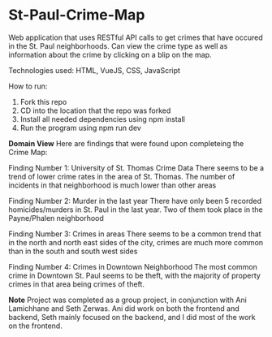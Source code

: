 # St-Paul-Crime-Map
Web application that uses RESTful API calls to get crimes that have occured in the St. Paul neighborhoods. Can view the crime type as well as information about the crime by clicking on a blip on the map.

Technologies used:
HTML, VueJS, CSS, JavaScript

How to run:
1. Fork this repo
2. CD into the location that the repo was forked
3. Install all needed dependencies using npm install
4. Run the program using npm run dev

**Domain View**
Here are findings that were found upon completeing the Crime Map:

Finding Number 1: University of St. Thomas Crime Data
There seems to be a trend of lower crime rates in the area of St. Thomas. The number of incidents in that neighborhood is much lower than other areas

Finding Number 2: Murder in the last year
There have only been 5 recorded homicides/murders in St. Paul in the last year. Two of them took place in the Payne/Phalen neighborhood

Finding Number 3: Crimes in areas
There seems to be a common trend that in the north and north east sides of the city, crimes are much more common than in the south and south west sides

Finding Number 4: Crimes in Downtown Neighborhood
The most common crime in Downtown St. Paul seems to be theft, with the majority of property crimes in that area being crimes of theft.

**Note**
Project was completed as a group project, in conjunction with Ani Lamichhane and Seth Zerwas. Ani did work on both the frontend and backend, Seth mainly focused on the backend, and I did most of the work on the frontend.
